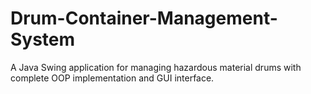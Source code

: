 # Drum-Container-Management-System
A Java Swing application for managing hazardous material drums with complete OOP implementation and GUI interface.
